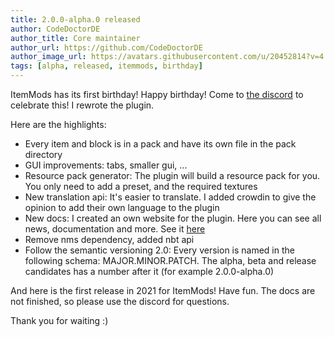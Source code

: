 ```yaml
---
title: 2.0.0-alpha.0 released
author: CodeDoctorDE
author_title: Core maintainer
author_url: https://github.com/CodeDoctorDE
author_image_url: https://avatars.githubusercontent.com/u/20452814?v=4
tags: [alpha, released, itemmods, birthday]
---
```


ItemMods has its first birthday! Happy birthday! Come to [the discord](https://go.linwood.dev/itemmods-discord) to celebrate this!
I rewrote the plugin.

Here are the highlights:

* Every item and block is in a pack and have its own file in the pack directory
* GUI improvements: tabs, smaller gui, ...
* Resource pack generator: The plugin will build a resource pack for you.
  You only need to add a preset, and the required textures
* New translation api: It's easier to translate. I added crowdin to give the opinion
  to add their own language to the plugin
* New docs: I created an own website for the plugin. Here you can see all news, documentation and more. See it [here](https://itemmods.linwood.dev)
* Remove nms dependency, added nbt api
* Follow the semantic versioning 2.0: Every version is named in the following schema: MAJOR.MINOR.PATCH.
  The alpha, beta and release candidates has a number after it (for example 2.0.0-alpha.0)

And here is the first release in 2021 for ItemMods!
Have fun. The docs are not finished, so please use the discord for questions.

Thank you for waiting :)